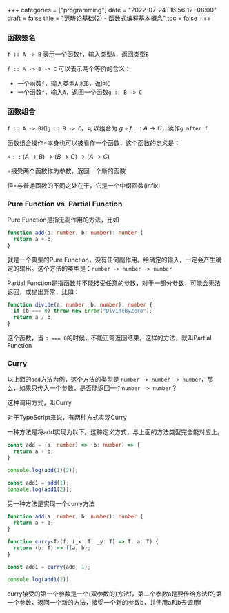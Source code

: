 +++
categories = ["programming"]
date = "2022-07-24T16:56:12+08:00"
draft = false
title = "范畴论基础(2) - 函数式编程基本概念"
toc = false
+++

### 函数签名
`f :: A -> B` 表示一个函数`f`，输入类型`A`，返回类型`B`

`f :: A -> B -> C` 可以表示两个等价的含义：

* 一个函数`f`，输入类型`A` 和`B`，返回`C`
* 一个函数`f`，输入`A`，返回一个函数`g :: B -> C`

### 函数组合
`f :: A -> B`和`g :: B -> C`，可以组合为 $g \circ f :: A \rightarrow C$，读作`g after f`

函数组合操作$\circ$本身也可以被看作一个函数，这个函数的定义是：

$\circ :: (A \rightarrow B) \rightarrow (B \rightarrow C) \rightarrow (A \rightarrow C)$

$\circ$接受两个函数作为参数，返回一个新的函数

但$\circ$与普通函数的不同之处在于，它是一个中缀函数(infix)

### Pure Function vs. Partial Function
Pure Function是指无副作用的方法，比如

```typescript
function add(a: number, b: number): number {
  return a + b;
}
```
就是一个典型的Pure Function，没有任何副作用。给确定的输入，一定会产生确定的输出。这个方法的类型是：`number -> number -> number`

Partial Function是指函数并不能接受任意的参数，对于一部分参数，可能会无法返回，或抛出异常，比如：

```typescript
function divide(a: number, b: number): number {
  if (b === 0) throw new Error("DivideByZero");
  return a / b;
}
```
这个函数，当 `b === 0`的时候，不能正常返回结果，这样的方法，就叫Partial Function

### Curry
以上面的`add`方法为例，这个方法的类型是 `number -> number -> number`，那么，如果只传入一个参数，是否能返回一个`number -> number`？

这种调用方式，叫Curry

对于TypeScript来说，有两种方式实现Curry

一种方法是将add实现为以下。这种定义方式，与上面的方法类型完全能对应上。

```typescript
const add = (a: number) => (b: number) => {
  return a + b;
}

console.log(add(1)(2));

const add1 = add(1);
console.log(add1(2));
```
另一种方法是实现一个curry方法

```typescript
function add(a: number, b: number): number {
  return a + b;
}

function curry<T>(f: (_x: T, _y: T) => T, a: T) {
  return (b: T) => f(a, b);
}

const add1 = curry(add, 1);

console.log(add1(2))
```
curry接受的第一个参数是一个(双参数的)方法f，第二个参数a是要传给方法f的第一个参数，返回一个新的方法，接受一个新的参数b，并使用a和b去调用f

